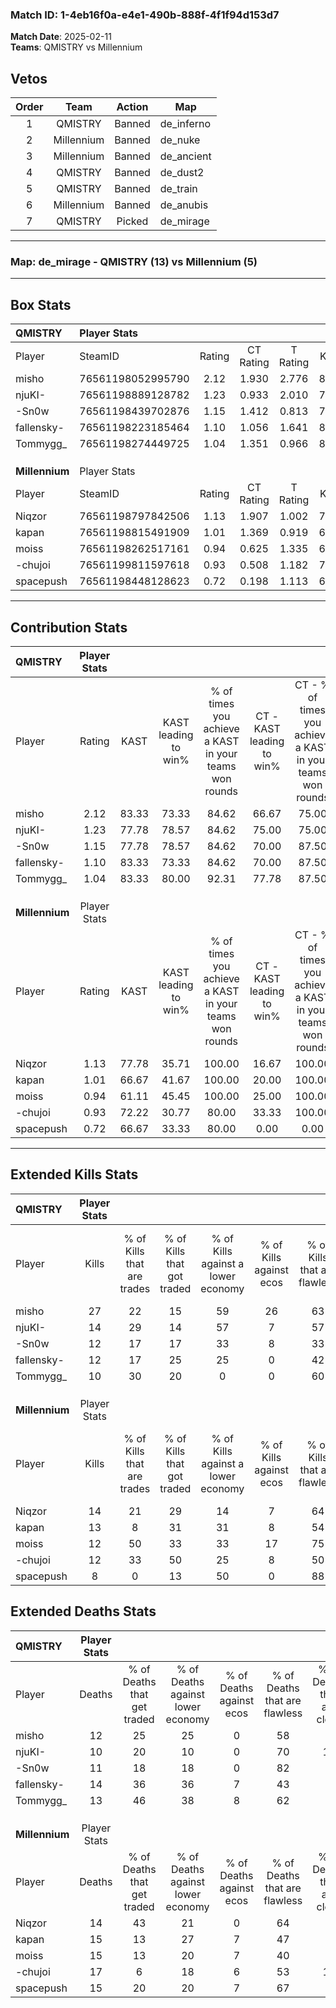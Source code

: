 ### Match ID: 1-4eb16f0a-e4e1-490b-888f-4f1f94d153d7  
**Match Date**: 2025-02-11  
**Teams**: QMISTRY vs Millennium  

## Vetos  

| Order | Team | Action | Map |
| :---: | :--: | :----: | --- |
| 1 | QMISTRY | Banned | de_inferno |
| 2 | Millennium | Banned | de_nuke |
| 3 | Millennium | Banned | de_ancient |
| 4 | QMISTRY | Banned | de_dust2 |
| 5 | QMISTRY | Banned | de_train |
| 6 | Millennium | Banned | de_anubis |
| 7 | QMISTRY | Picked | de_mirage |

---  

### **Map**: de_mirage - QMISTRY (13) vs Millennium (5)  
---  

## Box Stats  

| **QMISTRY**    | Player Stats      |        |           |          |       |       |       |         |        |      |     |
| :- | :- | :-: | :-: | :-: | :-: | :-: | :-: | :-: | :-: | :-: | :-: |
| Player         | SteamID           | Rating | CT Rating | T Rating | KAST  |  ADR  | Kills | Assists | Deaths | K/D  | HS% |
| misho          | 76561198052995790 |  2.12  |   1.930   |  2.776   | 83.33 | 151.1 |  27   |    5    |   12   | 2.25 | 66  |
| njuKI-         | 76561198889128782 |  1.23  |   0.933   |  2.010   | 77.78 | 65.8  |  14   |    3    |   10   | 1.40 | 50  |
| -Sn0w          | 76561198439702876 |  1.15  |   1.412   |  0.813   | 77.78 | 81.7  |  12   |    2    |   11   | 1.09 | 58  |
| fallensky-     | 76561198223185464 |  1.10  |   1.056   |  1.641   | 83.33 | 77.0  |  12   |    4    |   14   | 0.86 | 58  |
| Tommygg_       | 76561198274449725 |  1.04  |   1.351   |  0.966   | 83.33 | 73.1  |  10   |    7    |   13   | 0.77 | 80  |
|                |                   |        |           |          |       |       |       |         |        |      |     |
|                |                   |        |           |          |       |       |       |         |        |      |     |
|                |                   |        |           |          |       |       |       |         |        |      |     |
| **Millennium** | Player Stats      |        |           |          |       |       |       |         |        |      |     |
| Player         | SteamID           | Rating | CT Rating | T Rating | KAST  |  ADR  | Kills | Assists | Deaths | K/D  | HS% |
| Niqzor         | 76561198797842506 |  1.13  |   1.907   |  1.002   | 77.78 | 71.2  |  14   |    2    |   14   | 1.00 | 78  |
| kapan          | 76561198815491909 |  1.01  |   1.369   |  0.919   | 66.67 | 81.1  |  13   |    4    |   15   | 0.87 | 69  |
| moiss          | 76561198262517161 |  0.94  |   0.625   |  1.335   | 61.11 | 81.9  |  12   |    7    |   15   | 0.80 | 33  |
| -chujoi        | 76561199811597618 |  0.93  |   0.508   |  1.182   | 72.22 | 74.6  |  12   |    5    |   17   | 0.71 | 66  |
| spacepush      | 76561198448128623 |  0.72  |   0.198   |  1.113   | 66.67 | 64.9  |   8   |    4    |   15   | 0.53 | 37  |
---  

## Contribution Stats  

| **QMISTRY**    | Player Stats |       |                      |                                                        |                           |                                                             |                          |                                                            |
| :- | :-: | :-: | :-: | :-: | :-: | :-: | :-: | :-: |
| Player         |    Rating    | KAST  | KAST leading to win% | % of times you achieve a KAST in your teams won rounds | CT - KAST leading to win% | CT - % of times you achieve a KAST in your teams won rounds | T - KAST leading to win% | T - % of times you achieve a KAST in your teams won rounds |
| misho          |     2.12     | 83.33 |        73.33         |                         84.62                          |           66.67           |                            75.00                            |          83.33           |                           100.00                           |
| njuKI-         |     1.23     | 77.78 |        78.57         |                         84.62                          |           75.00           |                            75.00                            |          83.33           |                           100.00                           |
| -Sn0w          |     1.15     | 77.78 |        78.57         |                         84.62                          |           70.00           |                            87.50                            |          100.00          |                           80.00                            |
| fallensky-     |     1.10     | 83.33 |        73.33         |                         84.62                          |           70.00           |                            87.50                            |          80.00           |                           80.00                            |
| Tommygg_       |     1.04     | 83.33 |        80.00         |                         92.31                          |           77.78           |                            87.50                            |          83.33           |                           100.00                           |
|                |              |       |                      |                                                        |                           |                                                             |                          |                                                            |
|                |              |       |                      |                                                        |                           |                                                             |                          |                                                            |
|                |              |       |                      |                                                        |                           |                                                             |                          |                                                            |
| **Millennium** | Player Stats |       |                      |                                                        |                           |                                                             |                          |                                                            |
| Player         |    Rating    | KAST  | KAST leading to win% | % of times you achieve a KAST in your teams won rounds | CT - KAST leading to win% | CT - % of times you achieve a KAST in your teams won rounds | T - KAST leading to win% | T - % of times you achieve a KAST in your teams won rounds |
| Niqzor         |     1.13     | 77.78 |        35.71         |                         100.00                         |           16.67           |                           100.00                            |          50.00           |                           100.00                           |
| kapan          |     1.01     | 66.67 |        41.67         |                         100.00                         |           20.00           |                           100.00                            |          57.14           |                           100.00                           |
| moiss          |     0.94     | 61.11 |        45.45         |                         100.00                         |           25.00           |                           100.00                            |          57.14           |                           100.00                           |
| -chujoi        |     0.93     | 72.22 |        30.77         |                         80.00                          |           33.33           |                           100.00                            |          30.00           |                           75.00                            |
| spacepush      |     0.72     | 66.67 |        33.33         |                         80.00                          |           0.00            |                            0.00                             |          40.00           |                           100.00                           |
---  

## Extended Kills Stats  

| **QMISTRY**    | Player Stats |                            |                            |                                    |                         |                              |                                 |                                       |                    |           |
| :- | :-: | :-: | :-: | :-: | :-: | :-: | :-: | :-: | :-: | :-: |
| Player         |    Kills     | % of Kills that are trades | % of Kills that got traded | % of Kills against a lower economy | % of Kills against ecos | % of Kills that are flawless | % of Kills that are close duels | % of Kills that are assisted by flash | Pistol Round Kills | AWP Kills |
| misho          |      27      |             22             |             15             |                 59                 |           26            |              63              |                0                |                   0                   |         0          |     4     |
| njuKI-         |      14      |             29             |             14             |                 57                 |            7            |              57              |                7                |                   0                   |         0          |     2     |
| -Sn0w          |      12      |             17             |             17             |                 33                 |            8            |              33              |                8                |                   0                   |         4          |     1     |
| fallensky-     |      12      |             17             |             25             |                 25                 |            0            |              42              |                8                |                   0                   |         0          |     1     |
| Tommygg_       |      10      |             30             |             20             |                 0                  |            0            |              60              |                0                |                  20                   |         0          |     1     |
|                |              |                            |                            |                                    |                         |                              |                                 |                                       |                    |           |
|                |              |                            |                            |                                    |                         |                              |                                 |                                       |                    |           |
|                |              |                            |                            |                                    |                         |                              |                                 |                                       |                    |           |
| **Millennium** | Player Stats |                            |                            |                                    |                         |                              |                                 |                                       |                    |           |
| Player         |    Kills     | % of Kills that are trades | % of Kills that got traded | % of Kills against a lower economy | % of Kills against ecos | % of Kills that are flawless | % of Kills that are close duels | % of Kills that are assisted by flash | Pistol Round Kills | AWP Kills |
| Niqzor         |      14      |             21             |             29             |                 14                 |            7            |              64              |               14                |                   0                   |         0          |     2     |
| kapan          |      13      |             8              |             31             |                 31                 |            8            |              54              |                0                |                   0                   |         0          |     2     |
| moiss          |      12      |             50             |             33             |                 33                 |           17            |              75              |                0                |                   0                   |         0          |     0     |
| -chujoi        |      12      |             33             |             50             |                 25                 |            8            |              50              |                8                |                   8                   |         0          |     2     |
| spacepush      |      8       |             0              |             13             |                 50                 |            0            |              88              |                0                |                  13                   |         2          |     0     |
## Extended Deaths Stats  

| **QMISTRY**    | Player Stats |                             |                                   |                          |                               |                            |                           |               |
| :- | :-: | :-: | :-: | :-: | :-: | :-: | :-: | :-: |
| Player         |    Deaths    | % of Deaths that get traded | % of Deaths against lower economy | % of Deaths against ecos | % of Deaths that are flawless | % of Deaths that are close | % of Deaths while blinded | Deaths to AWP |
| misho          |      12      |             25              |                25                 |            0             |              58               |             0              |             0             |       0       |
| njuKI-         |      10      |             20              |                10                 |            0             |              70               |             10             |            10             |       2       |
| -Sn0w          |      11      |             18              |                18                 |            0             |              82               |             9              |             0             |       0       |
| fallensky-     |      14      |             36              |                36                 |            7             |              43               |             0              |             7             |       0       |
| Tommygg_       |      13      |             46              |                38                 |            8             |              62               |             8              |             0             |       0       |
|                |              |                             |                                   |                          |                               |                            |                           |               |
|                |              |                             |                                   |                          |                               |                            |                           |               |
|                |              |                             |                                   |                          |                               |                            |                           |               |
| **Millennium** | Player Stats |                             |                                   |                          |                               |                            |                           |               |
| Player         |    Deaths    | % of Deaths that get traded | % of Deaths against lower economy | % of Deaths against ecos | % of Deaths that are flawless | % of Deaths that are close | % of Deaths while blinded | Deaths to AWP |
| Niqzor         |      14      |             43              |                21                 |            0             |              64               |             0              |             7             |       0       |
| kapan          |      15      |             13              |                27                 |            7             |              47               |             0              |             7             |       2       |
| moiss          |      15      |             13              |                20                 |            7             |              40               |             7              |             0             |       0       |
| -chujoi        |      17      |              6              |                18                 |            6             |              53               |             12             |             0             |       1       |
| spacepush      |      15      |             20              |                20                 |            7             |              67               |             0              |             0             |       1       |
